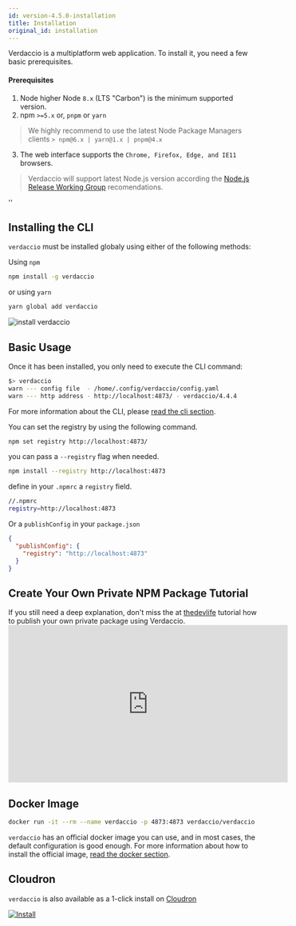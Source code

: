 ```yaml
---
id: version-4.5.0-installation
title: Installation
original_id: installation
---
```


Verdaccio is a multiplatform web application. To install it, you need a few basic prerequisites.

#### Prerequisites

1. Node higher Node `8.x` (LTS "Carbon") is the minimum supported version.
2. npm `>=5.x` or, `pnpm` or `yarn`

  > We highly recommend to use the latest Node Package Managers clients `> npm@6.x | yarn@1.x | pnpm@4.x`
3. The web interface supports the `Chrome, Firefox, Edge, and IE11` browsers.

> Verdaccio will support latest Node.js version according the [Node.js Release Working Group](https://github.com/nodejs/Release) recomendations.

<div id="codefund">''</div>

## Installing the CLI

`verdaccio` must be installed globaly using either of the following methods:

Using `npm`

```bash
npm install -g verdaccio
```
or using `yarn`

```bash
yarn global add verdaccio
```

![install verdaccio](assets/install_verdaccio.gif)


## Basic Usage

Once it has been installed, you only need to execute the CLI command:

```bash
$> verdaccio
warn --- config file  - /home/.config/verdaccio/config.yaml
warn --- http address - http://localhost:4873/ - verdaccio/4.4.4
```

For more information about the CLI, please [read the cli section](cli.md).

You can set the registry by using the following command.

```bash
npm set registry http://localhost:4873/
```

you can pass a `--registry` flag when needed.

```bash
npm install --registry http://localhost:4873
```

define in your `.npmrc` a `registry` field.

```bash
//.npmrc
registry=http://localhost:4873
```

Or a `publishConfig` in your `package.json`

```json
{
  "publishConfig": {
    "registry": "http://localhost:4873"
  }
}
```

## Create Your Own Private NPM Package Tutorial

If you still need a deep explanation, don't miss the at [thedevlife](https://mybiolink.co/thedevlife) tutorial how to publish your own private package using Verdaccio.  <iframe width="560" height="315" src="https://www.youtube.com/embed/Co0RwdpEsag" frameborder="0" allow="accelerometer; autoplay; encrypted-media; gyroscope; picture-in-picture" allowfullscreen mark="crwd-mark"></iframe>

## Docker Image

```bash
docker run -it --rm --name verdaccio -p 4873:4873 verdaccio/verdaccio
```

`verdaccio` has an official docker image you can use, and in most cases, the default configuration is good enough. For more information about how to install the official image, [read the docker section](docker.md).

## Cloudron

`verdaccio` is also available as a 1-click install on [Cloudron](https://cloudron.io)

[![Install](https://cloudron.io/img/button.svg)](https://cloudron.io/button.html?app=org.eggertsson.verdaccio)


